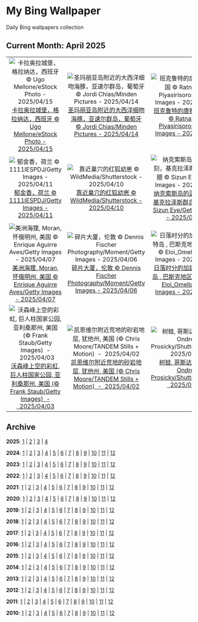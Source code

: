 # My Bing Wallpaper

Daily Bing wallpapers collection

## Current Month: April 2025

| | | | |
|:-------------------------:|:-------------------------:|:-------------------------:|:-------------------------:|
| ![卡拉奥拉城堡，格拉纳达，西班牙 © Ugo Mellone/eStock Photo  -  2025/04/15](https://cn.bing.com/th?id=OHR.CerezoEnFlor_ZH-CN2951543796_UHD.jpg&w=480)[卡拉奥拉城堡，格拉纳达，西班牙 © Ugo Mellone/eStock Photo  -  2025/04/15](https://cn.bing.com/th?id=OHR.CerezoEnFlor_ZH-CN2951543796_UHD.jpg) | ![圣玛丽亚岛附近的大西洋细吻海豚，亚速尔群岛，葡萄牙 © Jordi Chias/Minden Pictures  -  2025/04/14](https://cn.bing.com/th?id=OHR.SpottedDolphins_ZH-CN1257100316_UHD.jpg&w=480)[圣玛丽亚岛附近的大西洋细吻海豚，亚速尔群岛，葡萄牙 © Jordi Chias/Minden Pictures  -  2025/04/14](https://cn.bing.com/th?id=OHR.SpottedDolphins_ZH-CN1257100316_UHD.jpg) | ![班克鲁特的唐赛寺，泰国 © Ratnakorn Piyasirisorost/Getty Images  -  2025/04/13](https://cn.bing.com/th?id=OHR.ThailandPagodas_ZH-CN1143878296_UHD.jpg&w=480)[班克鲁特的唐赛寺，泰国 © Ratnakorn Piyasirisorost/Getty Images  -  2025/04/13](https://cn.bing.com/th?id=OHR.ThailandPagodas_ZH-CN1143878296_UHD.jpg) | ![从国际空间站穹顶俯瞰南太平洋 © NASA  -  2025/04/12](https://cn.bing.com/th?id=OHR.SpaceFlight_ZH-CN0927394503_UHD.jpg&w=480)[从国际空间站穹顶俯瞰南太平洋 © NASA  -  2025/04/12](https://cn.bing.com/th?id=OHR.SpaceFlight_ZH-CN0927394503_UHD.jpg) |
| ![郁金香，荷兰 © 1111IESPDJ/Getty Images  -  2025/04/11](https://cn.bing.com/th?id=OHR.TulipsWindmill_ZH-CN0665142956_UHD.jpg&w=480)[郁金香，荷兰 © 1111IESPDJ/Getty Images  -  2025/04/11](https://cn.bing.com/th?id=OHR.TulipsWindmill_ZH-CN0665142956_UHD.jpg) | ![靠近巢穴的红狐幼崽 © WildMedia/Shutterstock  -  2025/04/10](https://cn.bing.com/th?id=OHR.LittleFoxes_ZH-CN8622806156_UHD.jpg&w=480)[靠近巢穴的红狐幼崽 © WildMedia/Shutterstock  -  2025/04/10](https://cn.bing.com/th?id=OHR.LittleFoxes_ZH-CN8622806156_UHD.jpg) | ![纳克索斯岛的蓝色时刻，基克拉泽斯群岛，希腊 © Sizun Eye/Getty Images  -  2025/04/09](https://cn.bing.com/th?id=OHR.BlueNaxos_ZH-CN7863097040_UHD.jpg&w=480)[纳克索斯岛的蓝色时刻，基克拉泽斯群岛，希腊 © Sizun Eye/Getty Images  -  2025/04/09](https://cn.bing.com/th?id=OHR.BlueNaxos_ZH-CN7863097040_UHD.jpg) | ![春天的水仙花在清晨绽放 © LedyX/Shutterstock  -  2025/04/08](https://cn.bing.com/th?id=OHR.SpringDaffodils_ZH-CN6737270212_UHD.jpg&w=480)[春天的水仙花在清晨绽放 © LedyX/Shutterstock  -  2025/04/08](https://cn.bing.com/th?id=OHR.SpringDaffodils_ZH-CN6737270212_UHD.jpg) |
| ![美洲海狸, Moran, 怀俄明州, 美国 © Enrique Aguirre Aves/Getty Images  -  2025/04/07](https://cn.bing.com/th?id=OHR.BeaverDay_ZH-CN2889563041_UHD.jpg&w=480)[美洲海狸, Moran, 怀俄明州, 美国 © Enrique Aguirre Aves/Getty Images  -  2025/04/07](https://cn.bing.com/th?id=OHR.BeaverDay_ZH-CN2889563041_UHD.jpg) | ![碎片大厦，伦敦 © Dennis Fischer Photography/Moment/Getty Images  -  2025/04/06](https://cn.bing.com/th?id=OHR.ShardLondon2025_ZH-CN0722863055_UHD.jpg&w=480)[碎片大厦，伦敦 © Dennis Fischer Photography/Moment/Getty Images  -  2025/04/06](https://cn.bing.com/th?id=OHR.ShardLondon2025_ZH-CN0722863055_UHD.jpg) | ![日落时分的加兹特鲁加特岛 , 巴斯克地区, 西班牙 © Eloi_Omella/Getty Images  -  2025/04/05](https://cn.bing.com/th?id=OHR.GaztelugatxeSunset_ZH-CN0553703567_UHD.jpg&w=480)[日落时分的加兹特鲁加特岛 , 巴斯克地区, 西班牙 © Eloi_Omella/Getty Images  -  2025/04/05](https://cn.bing.com/th?id=OHR.GaztelugatxeSunset_ZH-CN0553703567_UHD.jpg) | ![苏州古镇风景，江苏省，中国 © gyn9038/Getty Images  -  2025/04/04](https://cn.bing.com/th?id=OHR.QingMingY25_ZH-CN9818431198_UHD.jpg&w=480)[苏州古镇风景，江苏省，中国 © gyn9038/Getty Images  -  2025/04/04](https://cn.bing.com/th?id=OHR.QingMingY25_ZH-CN9818431198_UHD.jpg) |
| ![沃森峰上空的彩虹, 巨人柱国家公园, 亚利桑那州, 美国 (© Frank Staub/Getty Images)  -  2025/04/03](https://cn.bing.com/th?id=OHR.SaguaroRainbow_ZH-CN0139056375_UHD.jpg&w=480)[沃森峰上空的彩虹, 巨人柱国家公园, 亚利桑那州, 美国 (© Frank Staub/Getty Images)  -  2025/04/03](https://cn.bing.com/th?id=OHR.SaguaroRainbow_ZH-CN0139056375_UHD.jpg) | ![凯恩维尔附近荒地的砂岩地层, 犹他州, 美国 (© Chris Moore/TANDEM Stills + Motion)  -  2025/04/02](https://cn.bing.com/th?id=OHR.UtahBadlands_ZH-CN9174002963_UHD.jpg&w=480)[凯恩维尔附近荒地的砂岩地层, 犹他州, 美国 (© Chris Moore/TANDEM Stills + Motion)  -  2025/04/02](https://cn.bing.com/th?id=OHR.UtahBadlands_ZH-CN9174002963_UHD.jpg) | ![树蛙, 哥斯达黎加 (© Ondrej Prosicky/Shutterstock)  -  2025/04/01](https://cn.bing.com/th?id=OHR.TicanFrog_ZH-CN8949758487_UHD.jpg&w=480)[树蛙, 哥斯达黎加 (© Ondrej Prosicky/Shutterstock)  -  2025/04/01](https://cn.bing.com/th?id=OHR.TicanFrog_ZH-CN8949758487_UHD.jpg) |  |

## Archive

**2025**: [1](markdown/202501.md) | [2](markdown/202502.md) | [3](markdown/202503.md) | [4](markdown/202504.md)

**2024**: [1](markdown/202401.md) | [2](markdown/202402.md) | [3](markdown/202403.md) | [4](markdown/202404.md) | [5](markdown/202405.md) | [6](markdown/202406.md) | [7](markdown/202407.md) | [8](markdown/202408.md) | [9](markdown/202409.md) | [10](markdown/202410.md) | [11](markdown/202411.md) | [12](markdown/202412.md)

**2023**: [1](markdown/202301.md) | [2](markdown/202302.md) | [3](markdown/202303.md) | [4](markdown/202304.md) | [5](markdown/202305.md) | [6](markdown/202306.md) | [7](markdown/202307.md) | [8](markdown/202308.md) | [9](markdown/202309.md) | [10](markdown/202310.md) | [11](markdown/202311.md) | [12](markdown/202312.md)

**2022**: [1](markdown/202201.md) | [2](markdown/202202.md) | [3](markdown/202203.md) | [4](markdown/202204.md) | [5](markdown/202205.md) | [6](markdown/202206.md) | [7](markdown/202207.md) | [8](markdown/202208.md) | [9](markdown/202209.md) | [10](markdown/202210.md) | [11](markdown/202211.md) | [12](markdown/202212.md)

**2021**: [1](markdown/202101.md) | [2](markdown/202102.md) | [3](markdown/202103.md) | [4](markdown/202104.md) | [5](markdown/202105.md) | [6](markdown/202106.md) | [7](markdown/202107.md) | [8](markdown/202108.md) | [9](markdown/202109.md) | [10](markdown/202110.md) | [11](markdown/202111.md) | [12](markdown/202112.md)

**2020**: [1](markdown/202001.md) | [2](markdown/202002.md) | [3](markdown/202003.md) | [4](markdown/202004.md) | [5](markdown/202005.md) | [6](markdown/202006.md) | [7](markdown/202007.md) | [8](markdown/202008.md) | [9](markdown/202009.md) | [10](markdown/202010.md) | [11](markdown/202011.md) | [12](markdown/202012.md)

**2019**: [1](markdown/201901.md) | [2](markdown/201902.md) | [3](markdown/201903.md) | [4](markdown/201904.md) | [5](markdown/201905.md) | [6](markdown/201906.md) | [7](markdown/201907.md) | [8](markdown/201908.md) | [9](markdown/201909.md) | [10](markdown/201910.md) | [11](markdown/201911.md) | [12](markdown/201912.md)

**2018**: [1](markdown/201801.md) | [2](markdown/201802.md) | [3](markdown/201803.md) | [4](markdown/201804.md) | [5](markdown/201805.md) | [6](markdown/201806.md) | [7](markdown/201807.md) | [8](markdown/201808.md) | [9](markdown/201809.md) | [10](markdown/201810.md) | [11](markdown/201811.md) | [12](markdown/201812.md)

**2017**: [1](markdown/201701.md) | [2](markdown/201702.md) | [3](markdown/201703.md) | [4](markdown/201704.md) | [5](markdown/201705.md) | [6](markdown/201706.md) | [7](markdown/201707.md) | [8](markdown/201708.md) | [9](markdown/201709.md) | [10](markdown/201710.md) | [11](markdown/201711.md) | [12](markdown/201712.md)

**2016**: [1](markdown/201601.md) | [2](markdown/201602.md) | [3](markdown/201603.md) | [4](markdown/201604.md) | [5](markdown/201605.md) | [6](markdown/201606.md) | [7](markdown/201607.md) | [8](markdown/201608.md) | [9](markdown/201609.md) | [10](markdown/201610.md) | [11](markdown/201611.md) | [12](markdown/201612.md)

**2015**: [1](markdown/201501.md) | [2](markdown/201502.md) | [3](markdown/201503.md) | [4](markdown/201504.md) | [5](markdown/201505.md) | [6](markdown/201506.md) | [7](markdown/201507.md) | [8](markdown/201508.md) | [9](markdown/201509.md) | [10](markdown/201510.md) | [11](markdown/201511.md) | [12](markdown/201512.md)

**2014**: [1](markdown/201401.md) | [2](markdown/201402.md) | [3](markdown/201403.md) | [4](markdown/201404.md) | [5](markdown/201405.md) | [6](markdown/201406.md) | [7](markdown/201407.md) | [8](markdown/201408.md) | [9](markdown/201409.md) | [10](markdown/201410.md) | [11](markdown/201411.md) | [12](markdown/201412.md)

**2013**: [1](markdown/201301.md) | [2](markdown/201302.md) | [3](markdown/201303.md) | [4](markdown/201304.md) | [5](markdown/201305.md) | [6](markdown/201306.md) | [7](markdown/201307.md) | [8](markdown/201308.md) | [9](markdown/201309.md) | [10](markdown/201310.md) | [11](markdown/201311.md) | [12](markdown/201312.md)

**2012**: [1](markdown/201201.md) | [2](markdown/201202.md) | [3](markdown/201203.md) | [4](markdown/201204.md) | [5](markdown/201205.md) | [6](markdown/201206.md) | [7](markdown/201207.md) | [8](markdown/201208.md) | [9](markdown/201209.md) | [10](markdown/201210.md) | [11](markdown/201211.md) | [12](markdown/201212.md)

**2011**: [1](markdown/201101.md) | [2](markdown/201102.md) | [3](markdown/201103.md) | [4](markdown/201104.md) | [5](markdown/201105.md) | [6](markdown/201106.md) | [7](markdown/201107.md) | [8](markdown/201108.md) | [9](markdown/201109.md) | [10](markdown/201110.md) | [11](markdown/201111.md) | [12](markdown/201112.md)

**2010**: [1](markdown/201001.md) | [2](markdown/201002.md) | [3](markdown/201003.md) | [4](markdown/201004.md) | [5](markdown/201005.md) | [6](markdown/201006.md) | [7](markdown/201007.md) | [8](markdown/201008.md) | [9](markdown/201009.md) | [10](markdown/201010.md) | [11](markdown/201011.md) | [12](markdown/201012.md)


